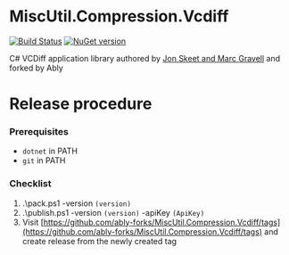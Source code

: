 # MiscUtil.Compression.Vcdiff

[![Build Status](https://travis-ci.org/ably-forks/MiscUtil.Compression.Vcdiff.svg?branch=master)](https://travis-ci.org/ably-forks/MiscUtil.Compression.Vcdiff)
[![NuGet version](https://badge.fury.io/nu/MiscUtil.Compression.Vcdiff.svg)](https://badge.fury.io/nu/MiscUtil.Compression.Vcdiff)

C# VCDiff application library authored by [Jon Skeet and Marc Gravell](https://jonskeet.uk/csharp/miscutil/) and forked by Ably

# Release procedure

### Prerequisites
- `dotnet` in PATH
- `git` in PATH

### Checklist

1. .\pack.ps1 -version `(version)`
2. .\publish.ps1 -version `(version)` -apiKey `(ApiKey)`
3. Visit [https://github.com/ably-forks/MiscUtil.Compression.Vcdiff/tags](https://github.com/ably-forks/MiscUtil.Compression.Vcdiff/tags) and create release from the newly created tag